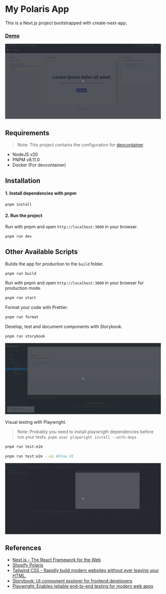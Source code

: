 # My Polaris App

This is a Next.js project bootstrapped with create-next-app.

### [Demo](https://my-polaris-app.vercel.app/)

![Demo](docs/demo.gif)

## Requirements

> Note: This project contains the configuration for [devcontainer](https://code.visualstudio.com/docs/devcontainers/containers).

- NodeJS v20
- PNPM v8.11.0
- Docker (For devcontainer)

## Installation

#### 1. Install dependencies with pnpm

```bash
pnpm install
```

#### 2. Run the project

Run with pnpm and open `http://localhost:3000` in your browser.

```bash
pnpm run dev
```

## Other Available Scripts

Builds the app for production to the `build` folder.

```bash
pnpm run build
```

Run with pnpm and open `http://localhost:3000` in your browser for production mode.

```bash
pnpm run start
```

Format your code with Prettier.

```bash
pnpm run format
```

Develop, test and document components with Storybook.

```bash
pnpm run storybook
```

![Demo](docs/storybook.gif)

Visual testing with Playwright.

> Note: Probably you need to install playwrigth dependencies before run your tests. `pnpm exec playwright install --with-deps`

```bash
pnpm run test:e2e
```

```bash
pnpm run test:e2e --ui #Show UI
```

![Demo](docs/playwright.gif)

## References

- [Next.js - The React Framework for the Web](https://nextjs.org/)
- [Shopify Polaris](https://polaris.shopify.com/)
- [Tailwind CSS - Rapidly build modern websites without ever leaving your HTML.](https://tailwindcss.com/)
- [Storybook: UI component explorer for frontend developers](https://storybook.js.org/)
- [Playwright: Enables reliable end-to-end testing for modern web apps](https://playwright.dev/)
